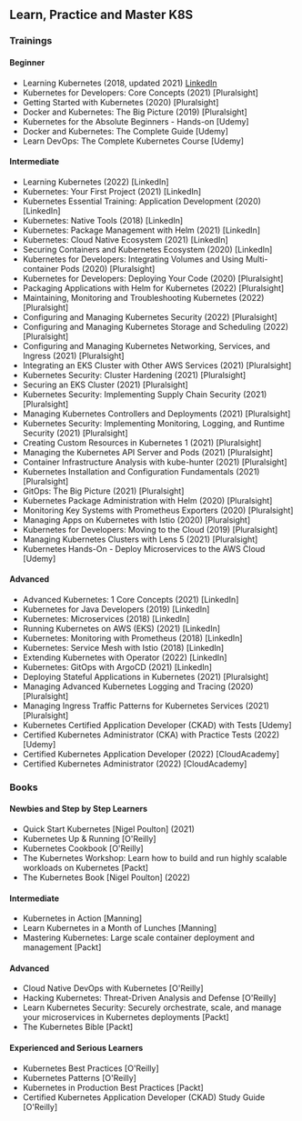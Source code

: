 ## Learn, Practice and Master K8S
### Trainings
#### Beginner
* Learning Kubernetes (2018, updated 2021) [LinkedIn](https://www.linkedin.com/learning/learning-kubernetes-2018)
* Kubernetes for Developers: Core Concepts (2021) [Pluralsight]
* Getting Started with Kubernetes (2020) [Pluralsight]
* Docker and Kubernetes: The Big Picture (2019) [Pluralsight]
* Kubernetes for the Absolute Beginners - Hands-on [Udemy]
* Docker and Kubernetes: The Complete Guide [Udemy]
* Learn DevOps: The Complete Kubernetes Course [Udemy]

#### Intermediate
* Learning Kubernetes (2022) [LinkedIn]
* Kubernetes: Your First Project (2021) [LinkedIn]
* Kubernetes Essential Training: Application Development (2020) [LinkedIn]
* Kubernetes: Native Tools (2018) [LinkedIn]
* Kubernetes: Package Management with Helm (2021) [LinkedIn]
* Kubernetes: Cloud Native Ecosystem (2021) [LinkedIn]
* Securing Containers and Kubernetes Ecosystem (2020) [LinkedIn]
* Kubernetes for Developers: Integrating Volumes and Using Multi-container Pods (2020) [Pluralsight]
* Kubernetes for Developers: Deploying Your Code (2020) [Pluralsight]
* Packaging Applications with Helm for Kubernetes (2022) [Pluralsight]
* Maintaining, Monitoring and Troubleshooting Kubernetes (2022) [Pluralsight]
* Configuring and Managing Kubernetes Security (2022) [Pluralsight]
* Configuring and Managing Kubernetes Storage and Scheduling (2022) [Pluralsight]
* Configuring and Managing Kubernetes Networking, Services, and Ingress (2021) [Pluralsight]
* Integrating an EKS Cluster with Other AWS Services (2021) [Pluralsight]
* Kubernetes Security: Cluster Hardening (2021) [Pluralsight]
* Securing an EKS Cluster (2021) [Pluralsight]
* Kubernetes Security: Implementing Supply Chain Security (2021) [Pluralsight]
* Managing Kubernetes Controllers and Deployments (2021) [Pluralsight]
* Kubernetes Security: Implementing Monitoring, Logging, and Runtime Security (2021) [Pluralsight]
* Creating Custom Resources in Kubernetes 1 (2021) [Pluralsight]
* Managing the Kubernetes API Server and Pods (2021) [Pluralsight]
* Container Infrastructure Analysis with kube-hunter (2021) [Pluralsight]
* Kubernetes Installation and Configuration Fundamentals (2021) [Pluralsight]
* GitOps: The Big Picture (2021) [Pluralsight]
* Kubernetes Package Administration with Helm (2020) [Pluralsight]
* Monitoring Key Systems with Prometheus Exporters (2020) [Pluralsight]
* Managing Apps on Kubernetes with Istio (2020) [Pluralsight]
* Kubernetes for Developers: Moving to the Cloud (2019) [Pluralsight]
* Managing Kubernetes Clusters with Lens 5 (2021) [Pluralsight]
* Kubernetes Hands-On - Deploy Microservices to the AWS Cloud [Udemy]

#### Advanced
* Advanced Kubernetes: 1 Core Concepts (2021) [LinkedIn]
* Kubernetes for Java Developers (2019) [LinkedIn]
* Kubernetes: Microservices (2018) [LinkedIn]
* Running Kubernetes on AWS (EKS) (2021) [LinkedIn]
* Kubernetes: Monitoring with Prometheus (2018) [LinkedIn]
* Kubernetes: Service Mesh with Istio (2018) [LinkedIn]
* Extending Kubernetes with Operator (2022) [LinkedIn]
* Kubernetes: GitOps with ArgoCD (2021) [LinkedIn]
* Deploying Stateful Applications in Kubernetes (2021) [Pluralsight]
* Managing Advanced Kubernetes Logging and Tracing (2020) [Pluralsight]
* Managing Ingress Traffic Patterns for Kubernetes Services (2021) [Pluralsight]
* Kubernetes Certified Application Developer (CKAD) with Tests [Udemy]
* Certified Kubernetes Administrator (CKA) with Practice Tests (2022) [Udemy]
* Certified Kubernetes Application Developer (2022) [CloudAcademy]
* Certified Kubernetes Administrator (2022) [CloudAcademy]

### Books
#### Newbies and Step by Step Learners
* Quick Start Kubernetes [Nigel Poulton] (2021)
* Kubernetes Up & Running [O'Reilly]
* Kubernetes Cookbook [O'Reilly]
* The Kubernetes Workshop: Learn how to build and run highly scalable workloads on Kubernetes [Packt]
* The Kubernetes Book [Nigel Poulton] (2022)

#### Intermediate
* Kubernetes in Action [Manning]
* Learn Kubernetes in a Month of Lunches [Manning]
* Mastering Kubernetes: Large scale container deployment and management [Packt]

#### Advanced
* Cloud Native DevOps with Kubernetes [O'Reilly]
* Hacking Kubernetes: Threat-Driven Analysis and Defense [O'Reilly]
* Learn Kubernetes Security: Securely orchestrate, scale, and manage your microservices in Kubernetes deployments [Packt]
* The Kubernetes Bible [Packt]

#### Experienced and Serious Learners
* Kubernetes Best Practices [O'Reilly]
* Kubernetes Patterns [O'Reilly]
* Kubernetes in Production Best Practices [Packt]
* Certified Kubernetes Application Developer (CKAD) Study Guide [O'Reilly]
